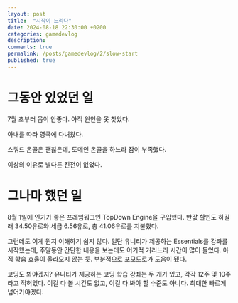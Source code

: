 ```yaml
---
layout: post
title:  "시작이 느리다"
date: 2024-08-18 22:30:00 +0200
categories: gamedevlog
description:
comments: true
permalink: /posts/gamedevlog/2/slow-start
published: true
---
```


# 그동안 있었던 일

7월 초부터 몸이 안좋다. 아직 원인을 못 찾았다.

아내를 따라 영국에 다녀왔다.

스쿼드 온콜은 괜찮은데, 도메인 온콜을 하느라 잠이 부족했다.

이상의 이유로 별다른 진전이 없었다.

# 그나마 했던 일

8월 1일에 인기가 좋은 프레임워크인 TopDown Engine을 구입했다. 반값 할인도 하길래 34.50유로와 세금 6.56유로, 총 41.06유로를 지불했다.

그런데도 이게 뭔지 이해하기 쉽지 않다. 일단 유니티가 제공하는 Essentials를 강좌를 시작했는데, 주말동안 간단한 내용을 보는데도 어기적 거리느라 시간이 많이 들었다. 아직 학습 효율이 올라오지 않는 듯. 부분적으로 포모도로가 도움이 됐다.

코딩도 봐야겠지? 유니티가 제공하는 코딩 학습 강좌는 두 개가 있고, 각각 12주 및 10주라고 적혀있다. 이걸 다 볼 시간도 없고, 이걸 다 봐야 할 수준도 아니다. 최대한 빠르게 넘어가야겠다.